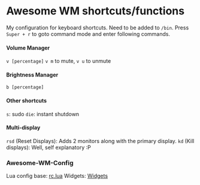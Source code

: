 # Awesome WM shortcuts/functions

My configuration for keyboard shortcuts.
Need to be added to `/bin`. Press `Super + r` to goto command mode and enter following commands.

#### Volume Manager
`v [percentage]`
`v m` to mute, `v u` to unmute

#### Brightness Manager
`b [percentage]`

#### Other shortcuts
`s`: sudo
`die`: instant shutdown

#### Multi-display
`rsd` (Reset Displays): Adds 2 monitors along with the primary display.
`kd` (Kill displays): Well, self explanatory :P

### Awesome-WM-Config
Lua config base: [rc.lua](https://github.com/Ares-II/Dotfiles/blob/master/awesome/rc.lua)
Widgets: [Widgets](https://github.com/streetturtle/awesome-wm-widgets)

